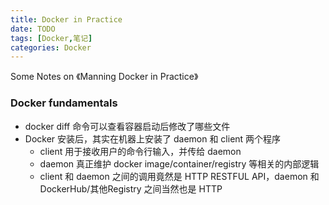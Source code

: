 ```yaml
---
title: Docker in Practice
date: TODO
tags: [Docker,笔记]
categories: Docker
---
```


Some Notes on 《Manning Docker in Practice》

<!-- more -->

### Docker fundamentals

- docker diff 命令可以查看容器启动后修改了哪些文件
- Docker 安装后，其实在机器上安装了 daemon 和 client 两个程序
    + client 用于接收用户的命令行输入，并传给 daemon
    + daemon 真正维护 docker image/container/registry 等相关的内部逻辑
    + client 和 daemon 之间的调用竟然是 HTTP RESTFUL API，daemon 和 DockerHub/其他Registry 之间当然也是 HTTP
